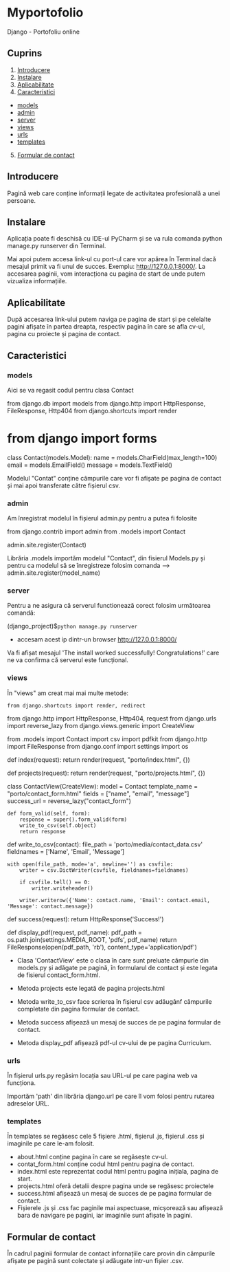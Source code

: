 #  Myportofolio
Django - Portofoliu online


## Cuprins

1. [Introducere](#introduction)
2. [Instalare](#installation)
3. [Aplicabilitate](#usage)
4. [Caracteristici](#features)
  * [models](#models)
  * [admin](#admin)
  * [server](#server)
  * [views](#views)
  * [urls](#urls)
  * [templates](#templates)
5. [Formular de contact](#contactform)


## Introducere <a name="introduction"></a>

Pagină web care conține informații legate de activitatea profesională a unei persoane.

## Instalare <a name="installation"></a>

Aplicația poate fi deschisă cu IDE-ul PyCharm și se va rula comanda  python manage.py runserver din Terminal.

Mai apoi putem accesa link-ul cu port-ul care vor apărea în Terminal dacă mesajul primit va fi unul de succes. 
Exemplu: http://127.0.0.1:8000/. La accesarea paginii, vom interacționa cu pagina de start de unde putem vizualiza informațiile.

## Aplicabilitate <a name="usage"></a>

După accesarea link-ului putem naviga pe pagina de start și pe celelalte pagini afișate în partea dreapta, respectiv pagina în care se afla cv-ul, pagina cu proiecte și pagina de contact.
## Caracteristici <a name="features"></a>
### models

Aici se va regasit codul pentru clasa Contact


from django.db import models
from django.http import HttpResponse, FileResponse, Http404
from django.shortcuts import render
# from django import forms


class Contact(models.Model):
    name = models.CharField(max_length=100)
    email = models.EmailField()
    message = models.TextField()


 
Modelul "Contat" conține câmpurile care vor fi afișate pe pagina de contact și mai apoi transferate către fișierul csv. 
### admin

Am înregistrat modelul în fișierul admin.py pentru a putea fi folosite

from django.contrib import admin
from .models import Contact

admin.site.register(Contact)


 Librăria .models importăm modelul "Contact", din fisierul Models.py și pentru ca modelul să se înregistreze folosim comanda --> admin.site.register(model_name)

### server

Pentru a ne asigura că serverul functionează corect folosim următoarea comandă:

(django_project)$`python manage.py runserver`

* accesam acest ip dintr-un browser http://127.0.0.1:8000/

Va fi afișat mesajul 'The install worked successfully! Congratulations!' care ne va confirma că serverul este funcțional.

### views

În "views" am creat mai mai multe metode:

	from django.shortcuts import render, redirect
from django.http import HttpResponse, Http404, request
from django.urls import reverse_lazy
from django.views.generic import CreateView

from .models import Contact
import csv
import pdfkit
from django.http import FileResponse
from django.conf import settings
import os


def index(request):
    return render(request, "porto/index.html", {})


def projects(request):
    return render(request, "porto/projects.html", {})


class ContactView(CreateView):
    model = Contact
    template_name = "porto/contact_form.html"
    fields = ["name", "email", "message"]
    success_url = reverse_lazy("contact_form")

    def form_valid(self, form):
        response = super().form_valid(form)
        write_to_csv(self.object)
        return response


def write_to_csv(contact):
    file_path = 'porto/media/contact_data.csv'
    fieldnames = ['Name', 'Email', 'Message']

    with open(file_path, mode='a', newline='') as csvfile:
        writer = csv.DictWriter(csvfile, fieldnames=fieldnames)

        if csvfile.tell() == 0:
            writer.writeheader()

        writer.writerow({'Name': contact.name, 'Email': contact.email, 'Message': contact.message})


def success(request):
    return HttpResponse('Success!')


def display_pdf(request, pdf_name):
    pdf_path = os.path.join(settings.MEDIA_ROOT, 'pdfs', pdf_name)
    return FileResponse(open(pdf_path, 'rb'), content_type='application/pdf')




* Clasa 'ContactView'  este o clasa în care sunt preluate câmpurle din models.py și adăgate pe pagină, în formularul de contact și este legata de fisierul contact_form.html.
  
* Metoda projects este legată de pagina projects.html

* Metoda write_to_csv face scrierea în fișierul csv adăugânf câmpurile completate din pagina formular de contact.
* Metoda success afișează un mesaj de succes de pe  pagina formular de contact.

* Metoda display_pdf afișează pdf-ul cv-ului de pe  pagina Curriculum.


### urls

 În fișierul urls.py regăsim locația sau URL-ul pe care pagina web va funcționa.


Importăm 'path' din librăria django.url pe care îl vom folosi pentru rutarea adreselor URL. 



### templates

În templates se regăsesc cele 5 fișiere .html, fișierul .js, fișierul .css și imaginile pe care le-am folosit.

 
* about.html conține pagina în care se regăsește cv-ul.
* contat_form.html conține codul html pentru pagina de contact.
* index.html este reprezentat codul html pentru pagina inițiala, pagina de start.
* projects.html  oferă detalii despre pagina unde se regăsesc proiectele
* success.html afișează un mesaj de succes de pe  pagina formular de contact.
* Fișierele .js și .css fac paginile mai aspectuase, micșorează sau afișează bara de navigare pe pagini, iar imaginile sunt afișate în pagini.



## Formular de contact <a name="contactform"></a>

În cadrul paginii formular de contact infornațiile care provin din câmpurile afișate pe pagină sunt colectate și adăugate intr-un fișier .csv.


